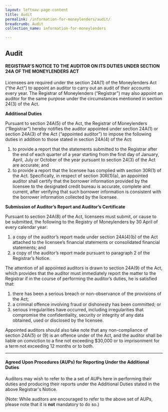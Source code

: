 ```yaml
---
layout: leftnav-page-content
title: Audit
permalink: /information-for-moneylenders/audit/
breadcrumb: Audit
collection_name: information-for-moneylenders

---
```


Audit
---
#### REGISTRAR'S NOTICE TO THE AUDITOR ON ITS DUTIES UNDER SECTION 24A OF THE MONEYLENDERS ACT

Licensees are required under the section 24A(1) of the Moneylenders Act (“the Act”) to appoint an auditor to carry out an audit of their accounts every year. The Registrar of Moneylenders (“Registrar”) may also appoint an auditor for the same purpose under the circumstances mentioned in section 24(3) of the Act.

**Additional Duties**

Pursuant to section 24A(5) of the Act, the Registrar of Moneylenders (“Registrar”) hereby notifies the auditor appointed under section 24A(1) or section 24A(3) of the Act (“appointed auditor”) to impose the following duties in addition to those stated in section 24A(4) of the Act:

1. to provide a report that the statements submitted to the Registrar after the end of each quarter of a year starting from the first day of January, April, July or October of the year pursuant to section 24(3) of the Act are accurate; and
2. to provide a report that the licensee has complied with section 30R(1) of the Act. Specifically, in respect of section 30R(1)(a), an appointed auditor shall certify that the borrower information provided by the licensee to the designated credit bureau is accurate, complete and current, after verifying that such borrower information is consistent with the borrower information collected by the licensee.

**Submission of Auditor’s Report and Auditor’s Certificate**

Pursuant to section 24A(8) of the Act, licensees must submit, or cause to be
submitted, the following to the Registry of Moneylenders by 30 April of every calendar year:
1.  a copy of the auditor’s report made under section 24A(4)(b) of the Act attached to the licensee’s financial statements or consolidated financial statements; and
2. a copy of the auditor’s report made pursuant to paragraph 2 of the Registrar’s
Notice.

The attention of all appointed auditors is drawn to section 24A(9) of the Act, which provides that the auditor must immediately report the matter to the Registrar if in the course of performing the auditor’s duties, he is satisfied that:
1. there has been a serious breach or non-observance of the provisions of the Act;
2. a criminal offence involving fraud or dishonesty has been committed; or
3. serious irregularities have occurred, including irregularities that compromise the confidentiality, security or integrity of any data obtained, used or disclosed by the licensee.

Appointed auditors should also take note that any non-compliance of section 24A(5) or (9) is an offence under of the Act, and the auditor shall be liable on conviction to a fine not exceeding $30,000 or to imprisonment for a term not exceeding 12 months or to both.

---
#### Agreed Upon Procedures (AUPs) for Reporting Under the Additional Duties

Auditors may wish to refer to the a set of AUPs here in performing their duties and producing their reports under the Additional Duties stated in the above Registrar's Notice.

(Note: While auditors are encouraged to refer to the above set of AUPs, please note that it is **not** mandatory to do so.)
